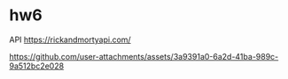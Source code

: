# hw6
API https://rickandmortyapi.com/


https://github.com/user-attachments/assets/3a9391a0-6a2d-41ba-989c-9a512bc2e028

